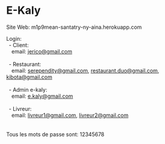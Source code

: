 # E-Kaly

Site Web: m1p9mean-santatry-ny-aina.herokuapp.com

Login:<br />
&ensp;- Client:<br />
&emsp;email: jerico@gmail.com<br />
<br />
&ensp;- Restaurant:<br />
&emsp;email: serependity@gmail.com, restaurant.duo@gmail.com, kibota@gmail.com<br />
<br />
&ensp;- Admin e-kaly:<br />
&emsp;email: e.kaly@gmail.com<br />
<br />
&ensp;- Livreur:<br />
&emsp;email: livreur1@gmail.com, livreur2@gmail.com<br />
<br />
<br />
Tous les mots de passe sont: 12345678
